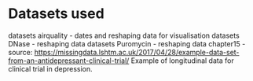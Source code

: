 # Datasets used

datasets airquality - dates and reshaping data for visualisation
datasets DNase - reshaping data
datasets Puromycin - reshaping data
chapter15 - source: https://missingdata.lshtm.ac.uk/2017/04/28/example-data-set-from-an-antidepressant-clinical-trial/ 
  Example of longitudinal data for clinical trial in depression.